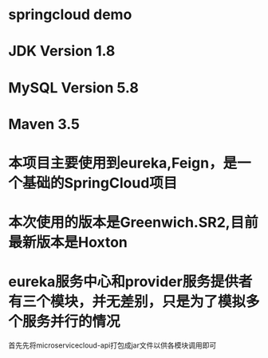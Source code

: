 # springcloud demo
# JDK Version 1.8
# MySQL Version 5.8
# Maven 3.5
# 本项目主要使用到eureka,Feign，是一个基础的SpringCloud项目
# 本次使用的版本是Greenwich.SR2,目前最新版本是Hoxton
# eureka服务中心和provider服务提供者有三个模块，并无差别，只是为了模拟多个服务并行的情况
首先先将microservicecloud-api打包成jar文件以供各模块调用即可